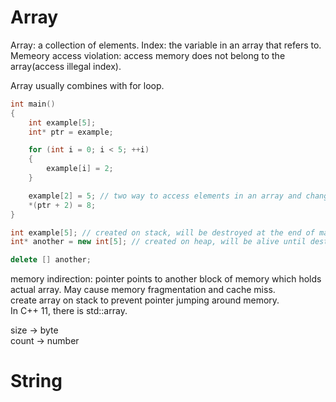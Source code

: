 # Array
Array: a collection of elements.
Index: the variable in an array that refers to.
Memeory access violation: access memory does not belong to the array(access illegal index).

Array usually combines with for loop.
``` cpp
int main() 
{
    int example[5];
    int* ptr = example;

    for (int i = 0; i < 5; ++i)
    {
        example[i] = 2;
    }

    example[2] = 5; // two way to access elements in an array and change value
    *(ptr + 2) = 8;
}
```

``` cpp
int example[5]; // created on stack, will be destroyed at the end of main function.
int* another = new int[5]; // created on heap, will be alive until destroy it manually.

delete [] another;
```

memory indirection: pointer points to another block of memory which holds actual array. May cause memory fragmentation and cache miss.   
create array on stack to prevent pointer jumping around memory.   
In C++ 11, there is std::array.

size -> byte   
count -> number

# String

